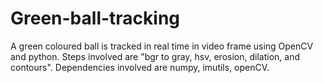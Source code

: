 # Green-ball-tracking
A green coloured ball is tracked in real time in video frame using OpenCV and python.
Steps involved are "bgr to gray, hsv, erosion, dilation, and contours".
Dependencies involved are numpy, imutils, openCV.
  
